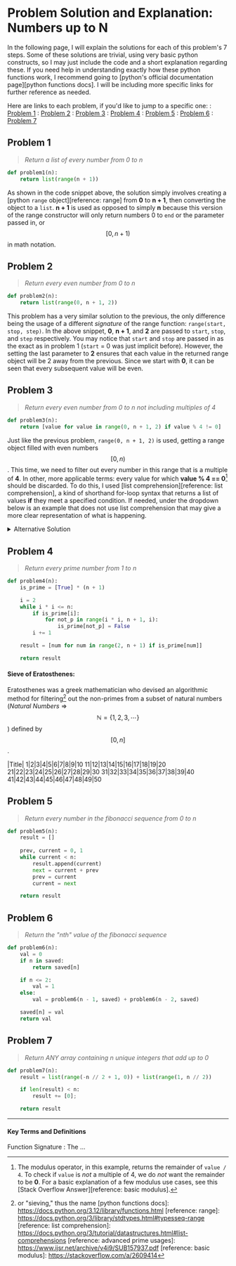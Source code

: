 # Problem Solution and Explanation: Numbers up to N
In the following page, I will explain the solutions for each of this problem's 7 steps. Some of these solutions are trivial, using very basic python constructs, so I may just include the code and a short explanation regarding these. If you need help in understanding exactly how these python functions work, I recommend going to [python's official documentation page][python functions docs]. I will be including more specific links for further reference as needed.

Here are links to each problem, if you'd like to jump to a specific one:
: [Problem 1](#problem-1)
: [Problem 2](#problem-2)
: [Problem 3](#problem-3)
: [Problem 4](#problem-4)
: [Problem 5](#problem-5)
: [Problem 6](#problem-6)
: [Problem 7](#problem-7)

## Problem 1
> *Return a list of every number from 0 to n*

```python
def problem1(n):
    return list(range(n + 1))
```
As shown in the code snippet above, the solution simply involves creating a [python `range` object][reference: range] from __0__ to __n + 1__, then converting the object to a `list`. __n + 1__ is used as opposed to simply __n__ because this version of the range constructor will only return numbers 0 to `end` or the parameter passed in, or $$\left[0, n + 1\right)$$ in math notation.

## Problem 2
> *Return every even number from 0 to n*

```python
def problem2(n):
    return list(range(0, n + 1, 2))
```
This problem has a very similar solution to the previous, the only difference being the usage of a different *signature* of the range function: `range(start, stop, step)`. In the above snippet, __0__, __n + 1__, and __2__ are passed to `start`, `stop`, and `step` respectively. You may notice that `start` and `stop` are passed in as the exact as in problem 1 (`start` = 0 was just implicit before). However, the setting the last parameter to __2__ ensures that each value in the returned range object will be 2 away from the previous. Since we start with __0__, it can be seen that every subsequent value will be even.

## Problem 3
> *Return every even number from 0 to n not including multiples of 4*

```python
def problem3(n):
    return [value for value in range(0, n + 1, 2) if value % 4 != 0]
```
Just like the previous problem, `range(0, n + 1, 2)` is used, getting a range object filled with even numbers $$[0, n)$$. This time, we need to filter out every number in this range that is a multiple of __4__. In other, more applicable terms: every value for which __value % 4 == 0__[^1] should be discarded. To do this, I used [list comprehension][reference: list comprehension], a kind of shorthand for-loop syntax that returns a list of values __if__ they meet a specified condition. If needed, under the dropdown below is an example that does not use list comprehension that may give a more clear representation of what is happening.

<details>
<summary>Alternative Solution</summary>
{% highlight python %}
def problem3(n):
    result = []
    for value in range(0, n + 1, 2):
        if value % 4 != 0:
            result.append(value)
    return result
{% endhighlight %}
</details>

## Problem 4
> *Return every prime number from 1 to n*

```python
def problem4(n):
    is_prime = [True] * (n + 1)

    i = 2
    while i * i <= n:
        if is_prime[i]:
            for not_p in range(i * i, n + 1, i):
                is_prime[not_p] = False
        i += 1

    result = [num for num in range(2, n + 1) if is_prime[num]]

    return result
```
#### Sieve of Eratosthenes:
Eratosthenes was a greek mathematician who devised an algorithmic method for filtering[^2] out the non-primes from a subset of natural numbers (*Natural Numbers* => $$\mathbb{N} = \{1, 2, 3, \cdots\}$$) defined by $$[0, n]$$.

|Title|
1|2|3|4|5|6|7|8|9|10
11|12|13|14|15|16|17|18|19|20
21|22|23|24|25|26|27|28|29|30
31|32|33|34|35|36|37|38|39|40
41|42|43|44|45|46|47|48|49|50

## Problem 5
> *Return every number in the fibonacci sequence from 0 to n*

```python
def problem5(n):
    result = []
    
    prev, current = 0, 1
    while current < n:
        result.append(current)
        next = current + prev
        prev = current
        current = next

    return result
```

## Problem 6
> *Return the "nth" value of the fibonacci sequence*

```python
def problem6(n):
    val = 0
    if n in saved:
        return saved[n]

    if n <= 2:
        val = 1
    else:
        val = problem6(n - 1, saved) + problem6(n - 2, saved)

    saved[n] = val
    return val
```

## Problem 7
> *Return ANY array containing n unique integers that add up to 0*

```python
def problem7(n):
    result = list(range(-n // 2 + 1, 0)) + list(range(1, n // 2))

    if len(result) < n:
        result += [0];

    return result
```

___
#### Key Terms and Definitions
Function Signature
: The ...

[^1]: The modulus operator, in this example, returns the remainder of `value / 4`. To check if `value` is *not* a multiple of 4, we do *not* want the remainder to be __0__. For a basic explanation of a few modulus use cases, see this [Stack Overflow Answer][reference: basic modulus].
[^2]: or "sieving," thus the name
[python functions docs]: https://docs.python.org/3.12/library/functions.html
[reference: range]: https://docs.python.org/3/library/stdtypes.html#typesseq-range
[reference: list comprehension]: https://docs.python.org/3/tutorial/datastructures.html#list-comprehensions
[reference: advanced prime usages]: https://www.ijsr.net/archive/v4i9/SUB157937.pdf
[reference: basic modulus]: https://stackoverflow.com/a/2609414